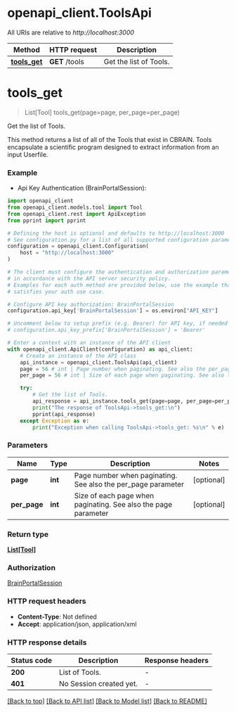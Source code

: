 # openapi_client.ToolsApi

All URIs are relative to *http://localhost:3000*

Method | HTTP request | Description
------------- | ------------- | -------------
[**tools_get**](ToolsApi.md#tools_get) | **GET** /tools | Get the list of Tools.


# **tools_get**
> List[Tool] tools_get(page=page, per_page=per_page)

Get the list of Tools.

This method returns a list of all of the Tools that exist in CBRAIN.
Tools encapsulate a scientific program designed to extract information
from an input Userfile.


### Example

* Api Key Authentication (BrainPortalSession):

```python
import openapi_client
from openapi_client.models.tool import Tool
from openapi_client.rest import ApiException
from pprint import pprint

# Defining the host is optional and defaults to http://localhost:3000
# See configuration.py for a list of all supported configuration parameters.
configuration = openapi_client.Configuration(
    host = "http://localhost:3000"
)

# The client must configure the authentication and authorization parameters
# in accordance with the API server security policy.
# Examples for each auth method are provided below, use the example that
# satisfies your auth use case.

# Configure API key authorization: BrainPortalSession
configuration.api_key['BrainPortalSession'] = os.environ["API_KEY"]

# Uncomment below to setup prefix (e.g. Bearer) for API key, if needed
# configuration.api_key_prefix['BrainPortalSession'] = 'Bearer'

# Enter a context with an instance of the API client
with openapi_client.ApiClient(configuration) as api_client:
    # Create an instance of the API class
    api_instance = openapi_client.ToolsApi(api_client)
    page = 56 # int | Page number when paginating. See also the per_page parameter (optional)
    per_page = 56 # int | Size of each page when paginating. See also the page parameter (optional)

    try:
        # Get the list of Tools.
        api_response = api_instance.tools_get(page=page, per_page=per_page)
        print("The response of ToolsApi->tools_get:\n")
        pprint(api_response)
    except Exception as e:
        print("Exception when calling ToolsApi->tools_get: %s\n" % e)
```



### Parameters


Name | Type | Description  | Notes
------------- | ------------- | ------------- | -------------
 **page** | **int**| Page number when paginating. See also the per_page parameter | [optional] 
 **per_page** | **int**| Size of each page when paginating. See also the page parameter | [optional] 

### Return type

[**List[Tool]**](Tool.md)

### Authorization

[BrainPortalSession](../README.md#BrainPortalSession)

### HTTP request headers

 - **Content-Type**: Not defined
 - **Accept**: application/json, application/xml

### HTTP response details

| Status code | Description | Response headers |
|-------------|-------------|------------------|
**200** | List of Tools. |  -  |
**401** | No Session created yet. |  -  |

[[Back to top]](#) [[Back to API list]](../README.md#documentation-for-api-endpoints) [[Back to Model list]](../README.md#documentation-for-models) [[Back to README]](../README.md)

